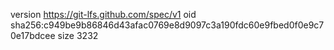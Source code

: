 version https://git-lfs.github.com/spec/v1
oid sha256:c949be9b86846d43afac0769e8d9097c3a190fdc60e9fbed0f0e9c70e17bdcee
size 3232
